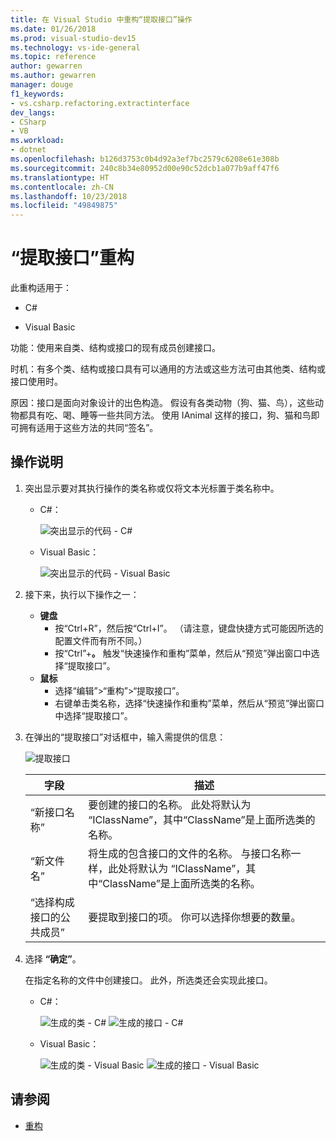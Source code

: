 ```yaml
---
title: 在 Visual Studio 中重构“提取接口”操作
ms.date: 01/26/2018
ms.prod: visual-studio-dev15
ms.technology: vs-ide-general
ms.topic: reference
author: gewarren
ms.author: gewarren
manager: douge
f1_keywords:
- vs.csharp.refactoring.extractinterface
dev_langs:
- CSharp
- VB
ms.workload:
- dotnet
ms.openlocfilehash: b126d3753c0b4d92a3ef7bc2579c6208e61e308b
ms.sourcegitcommit: 240c8b34e80952d00e90c52dcb1a077b9aff47f6
ms.translationtype: HT
ms.contentlocale: zh-CN
ms.lasthandoff: 10/23/2018
ms.locfileid: "49849875"
---
```

# <a name="extract-an-interface-refactoring"></a>“提取接口”重构

此重构适用于：

- C#

- Visual Basic

功能：使用来自类、结构或接口的现有成员创建接口。

时机：有多个类、结构或接口具有可以通用的方法或这些方法可由其他类、结构或接口使用时。

原因：接口是面向对象设计的出色构造。 假设有各类动物（狗、猫、鸟），这些动物都具有吃、喝、睡等一些共同方法。 使用 IAnimal 这样的接口，狗、猫和鸟即可拥有适用于这些方法的共同“签名”。

## <a name="how-to"></a>操作说明

1. 突出显示要对其执行操作的类名称或仅将文本光标置于类名称中。

   - C#：

       ![突出显示的代码 - C#](media/extractinterface-highlight-cs.png)

   - Visual Basic：

       ![突出显示的代码 - Visual Basic](media/extractinterface-highlight-vb.png)

2. 接下来，执行以下操作之一：

   - **键盘**
      - 按“Ctrl+R”，然后按“Ctrl+I”。 （请注意，键盘快捷方式可能因所选的配置文件而有所不同。）
      - 按“Ctrl”+**。** 触发“快速操作和重构”菜单，然后从“预览”弹出窗口中选择“提取接口”。
   - **鼠标**
      - 选择“编辑”>“重构”>“提取接口”。
      - 右键单击类名称，选择“快速操作和重构”菜单，然后从“预览”弹出窗口中选择“提取接口”。

3. 在弹出的“提取接口”对话框中，输入需提供的信息：

   ![提取接口](media/extractinterface-dialog-cs.png)


   | 字段 | 描述 |
   | - | - |
   | “新接口名称” | 要创建的接口的名称。 此处将默认为 “IClassName”，其中“ClassName”是上面所选类的名称。 |
   | “新文件名” | 将生成的包含接口的文件的名称。 与接口名称一样，此处将默认为 “IClassName”，其中“ClassName”是上面所选类的名称。 |
   | “选择构成接口的公共成员” | 要提取到接口的项。 你可以选择你想要的数量。 |


4. 选择 **“确定”**。

   在指定名称的文件中创建接口。 此外，所选类还会实现此接口。

   - C#：

      ![生成的类 - C#](media/extractinterface-class-cs.png) ![生成的接口 - C#](media/extractinterface-interface-cs.png)

   - Visual Basic：

      ![生成的类 - Visual Basic](media/extractinterface-class-vb.png) ![生成的接口 - Visual Basic](media/extractinterface-interface-vb.png)

## <a name="see-also"></a>请参阅

- [重构](../refactoring-in-visual-studio.md)